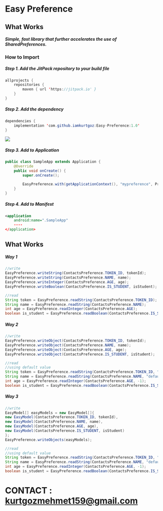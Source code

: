 # Easy Preference


## What Works

##### Simple, fast library that further accelerates the use of SharedPreferences.

### How to Import
##### Step 1. Add the JitPack repository to your build file
```java
allprojects {
    repositories {
        maven { url 'https://jitpack.io' }
    }
}
```

##### Step 2. Add the dependency
```java
dependencies {
    implementation 'com.github.iamkurtgoz:Easy-Preference:1.0'
}
```
[![](https://jitpack.io/v/iamkurtgoz/Easy-Preference.svg)](https://jitpack.io/#iamkurtgoz/Easy-Preference)

##### Step 3. Add to Application
```java
public class SampleApp extends Application {
    @Override
    public void onCreate() {
        super.onCreate();

        EasyPreference.with(getApplicationContext(), "mypreference", PreferenceMode.MODE_PRIVATE).create();
    }
}
```
##### Step 4. Add to Manifest
```xml
<application
    android:name=".SampleApp"
    ----
</application>
```
## What Works
##### Way 1
```java
//write
EasyPreference.writeString(ContactsPreference.TOKEN_ID, tokenId);
EasyPreference.writeString(ContactsPreference.NAME, name);
EasyPreference.writeInteger(ContactsPreference.AGE, age);
EasyPreference.writeBoolean(ContactsPreference.IS_STUDENT, isStudent);

//read
String token = EasyPreference.readString(ContactsPreference.TOKEN_ID);
String name = EasyPreference.readString(ContactsPreference.NAME);
int age = EasyPreference.readInteger(ContactsPreference.AGE);
boolean is_student = EasyPreference.readBoolean(ContactsPreference.IS_STUDENT);
```

##### Way 2
```java
//write
EasyPreference.writeObject(ContactsPreference.TOKEN_ID, tokenId);
EasyPreference.writeObject(ContactsPreference.NAME, name);
EasyPreference.writeObject(ContactsPreference.AGE, age);
EasyPreference.writeObject(ContactsPreference.IS_STUDENT, isStudent);

//read
//using default value
String token = EasyPreference.readString(ContactsPreference.TOKEN_ID, "default token");
String name = EasyPreference.readString(ContactsPreference.NAME, "default name");
int age = EasyPreference.readInteger(ContactsPreference.AGE, -1);
boolean is_student = EasyPreference.readBoolean(ContactsPreference.IS_STUDENT, false);
```

##### Way 3
```java
//write
EasyModel[] easyModels = new EasyModel[]{
new EasyModel(ContactsPreference.TOKEN_ID, tokenId),
new EasyModel(ContactsPreference.NAME, name),
new EasyModel(ContactsPreference.AGE, age),
new EasyModel(ContactsPreference.IS_STUDENT, isStudent)
};
EasyPreference.writeObjects(easyModels);

//read
//using default value
String token = EasyPreference.readString(ContactsPreference.TOKEN_ID, "default token");
String name = EasyPreference.readString(ContactsPreference.NAME, "default name");
int age = EasyPreference.readInteger(ContactsPreference.AGE, -1);
boolean is_student = EasyPreference.readBoolean(ContactsPreference.IS_STUDENT, false);
```

# CONTACT : kurtgozmehmet159@gmail.com
